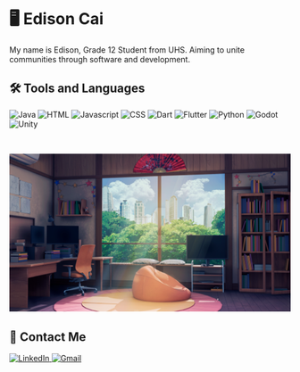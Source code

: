 # :desktop_computer: Edison Cai

My name is Edison, Grade 12 Student from UHS. Aiming to unite communities through software and development. 

## :hammer_and_wrench:	 Tools and Languages

![Java](https://img.shields.io/badge/Java-ED8B00?style=for-the-badge&logo=openjdk&logoColor=white)
![HTML](https://img.shields.io/badge/HTML5-E34F26?style=for-the-badge&logo=html5&logoColor=white)
![Javascript](https://img.shields.io/badge/Javascript-F7DF1E?style=for-the-badge&logo=javascript&logoColor=white)
![CSS](https://img.shields.io/badge/CSS3-1572B6?style=for-the-badge&logo=css3&logoColor=white)
![Dart](https://img.shields.io/badge/Dart-0175C2?style=for-the-badge&logo=dart&logoColor=white)
![Flutter](https://img.shields.io/badge/Flutter-02569B?style=for-the-badge&logo=flutter&logoColor=white)
![Python](https://img.shields.io/badge/Python-3776AB?style=for-the-badge&logo=python&logoColor=white)
![Godot](https://img.shields.io/badge/Godot-478CBF?style=for-the-badge&logo=godotengine&logoColor=white)
![Unity](https://img.shields.io/badge/Unity-040407?style=for-the-badge&logo=unity&logoColor=white)

<br />


![Background Image](https://github.com/EdisonCai2007/EdisonCai2007/blob/main/backgroundimage.png)


## :mega:	Contact Me

<a href="https://www.linkedin.com/in/edisoncai/" target="_blank">
  <img src="https://img.shields.io/badge/linkedin-%230077B5.svg?style=for-the-badge&logo=linkedin&logoColor=white" alt="LinkedIn"/>
</a>
<a href="mailto:edisoncai2665@gmail.com" target="_blank">
  <img src="https://img.shields.io/badge/Gmail-D14836?style=for-the-badge&logo=gmail&logoColor=white" alt="Gmail"/>
</a>

<!---
EdisonCai2007/EdisonCai2007 is a ✨ special ✨ repository because its `README.md` (this file) appears on your GitHub profile.
You can click the Preview link to take a look at your changes.
--->
